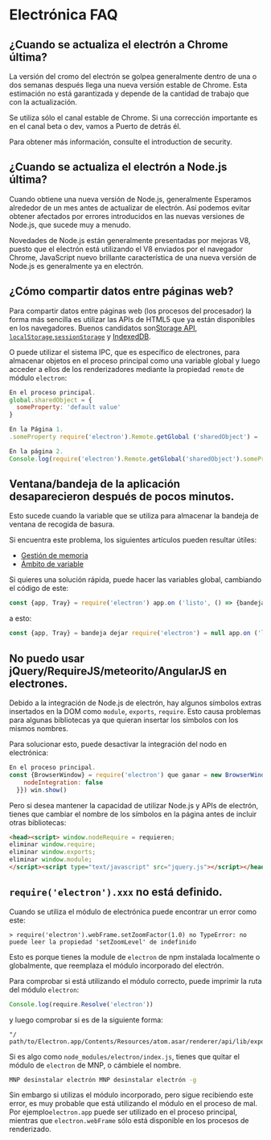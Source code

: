 # Electrónica FAQ

## ¿Cuando se actualiza el electrón a Chrome última?

La versión del cromo del electrón se golpea generalmente dentro de una o dos semanas después llega una nueva versión estable de Chrome. Esta estimación no está garantizada y depende de la cantidad de trabajo que con la actualización.

Se utiliza sólo el canal estable de Chrome. Si una corrección importante es en el canal beta o dev, vamos a Puerto de detrás él.

Para obtener más información, consulte el introduction</a> de security.</p> 

## ¿Cuando se actualiza el electrón a Node.js última?

Cuando obtiene una nueva versión de Node.js, generalmente Esperamos alrededor de un mes antes de actualizar de electrón. Así podemos evitar obtener afectados por errores introducidos en las nuevas versiones de Node.js, que sucede muy a menudo.

Novedades de Node.js están generalmente presentadas por mejoras V8, puesto que el electrón está utilizando el V8 enviados por el navegador Chrome, JavaScript nuevo brillante característica de una nueva versión de Node.js es generalmente ya en electrón.

## ¿Cómo compartir datos entre páginas web?

Para compartir datos entre páginas web (los procesos del procesador) la forma más sencilla es utilizar las APIs de HTML5 que ya están disponibles en los navegadores. Buenos candidatos son[Storage API](https://developer.mozilla.org/en-US/docs/Web/API/Storage), [`localStorage`](https://developer.mozilla.org/en-US/docs/Web/API/Window/localStorage),[`sessionStorage`](https://developer.mozilla.org/en-US/docs/Web/API/Window/sessionStorage) y [IndexedDB](https://developer.mozilla.org/en-US/docs/Web/API/IndexedDB_API).

O puede utilizar el sistema IPC, que es específico de electrones, para almacenar objetos en el proceso principal como una variable global y luego acceder a ellos de los renderizadores mediante la propiedad `remote` de módulo `electron`:

```javascript
En el proceso principal.
global.sharedObject = {
  someProperty: 'default value'
}
```

```javascript
En la Página 1.
.someProperty require('electron').Remote.getGlobal ('sharedObject') = 'nuevo valor'
```

```javascript
En la página 2.
Console.log(require('electron').Remote.getGlobal('sharedObject').someProperty)
```

## Ventana/bandeja de la aplicación desaparecieron después de pocos minutos.

Esto sucede cuando la variable que se utiliza para almacenar la bandeja de ventana de recogida de basura.

Si encuentra este problema, los siguientes artículos pueden resultar útiles:

* [Gestión de memoria](https://developer.mozilla.org/en-US/docs/Web/JavaScript/Memory_Management)
* [Ámbito de variable](https://msdn.microsoft.com/library/bzt2dkta(v=vs.94).aspx)

Si quieres una solución rápida, puede hacer las variables global, cambiando el código de este:

```javascript
const {app, Tray} = require('electron') app.on ('listo', () => {bandeja const = new Tray('/path/to/icon.png') tray.setTitle ('Hola mundo')})
```

a esto:

```javascript
const {app, Tray} = bandeja dejar require('electron') = null app.on ('listo', () => {bandeja = new Tray('/path/to/icon.png') tray.setTitle ('Hola mundo')})
```

## No puedo usar jQuery/RequireJS/meteorito/AngularJS en electrones.

Debido a la integración de Node.js de electrón, hay algunos símbolos extras insertados en la DOM como `module`, `exports`, `require`. Esto causa problemas para algunas bibliotecas ya que quieran insertar los símbolos con los mismos nombres.

Para solucionar esto, puede desactivar la integración del nodo en electrónica:

```javascript
En el proceso principal.
const {BrowserWindow} = require('electron') que ganar = new BrowserWindow ({webPreferences: {
    nodeIntegration: false
  }}) win.show()
```

Pero si desea mantener la capacidad de utilizar Node.js y APIs de electrón, tienes que cambiar el nombre de los símbolos en la página antes de incluir otras bibliotecas:

```html
<head><script> window.nodeRequire = requieren;
eliminar window.require;
eliminar window.exports;
eliminar window.module;
</script><script type="text/javascript" src="jquery.js"></script></head>
```

## `require('electron').xxx` no está definido.

Cuando se utiliza el módulo de electrónica puede encontrar un error como este:

    > require('electron').webFrame.setZoomFactor(1.0) no TypeError: no puede leer la propiedad 'setZoomLevel' de indefinido
    

Esto es porque tienes la module</a> de `electron` de npm instalada localmente o globalmente, que reemplaza el módulo incorporado del electrón.</p> 

Para comprobar si está utilizando el módulo correcto, puede imprimir la ruta del módulo `electron`:

```javascript
Console.log(require.Resolve('electron'))
```

y luego comprobar si es de la siguiente forma:

    "/ path/to/Electron.app/Contents/Resources/atom.asar/renderer/api/lib/exports/electron.js"
    

Si es algo como `node_modules/electron/index.js`, tienes que quitar el módulo de `electron` de MNP, o cámbiele el nombre.

```bash
MNP desinstalar electrón MNP desinstalar electrón -g
```

Sin embargo si utilizas el módulo incorporado, pero sigue recibiendo este error, es muy probable que está utilizando el módulo en el proceso de mal. Por ejemplo`electron.app` puede ser utilizado en el proceso principal, mientras que `electron.webFrame` sólo está disponible en los procesos de renderizado.
